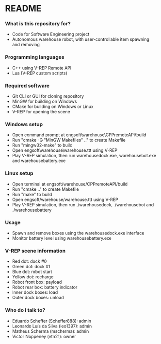 # README #

### What is this repository for? ###

* Code for Software Engineering project
* Autonomous warehouse robot, with user-controllable item spawning and removing

### Programming languages ###
* C++ using V-REP Remote API
* Lua (V-REP custom scripts)

### Required software ###

* Git CLI or GUI for cloning repository
* MinGW for building on Windows
* CMake for building on Windows or Linux
* V-REP for opening the scene

### Windows setup ###

* Open command prompt at engsoft\warehouse\CPPremoteAPI\build
* Run "cmake -G "MinGW Makefiles" .." to create Makefile
* Run "mingw32-make" to build
* Open engsoft\warehouse\warehouse.ttt using V-REP
* Play V-REP simulation, then run warehousedock.exe, warehousebot.exe and warehousebattery.exe

### Linux setup ###

* Open terminal at engsoft/warehouse/CPPremoteAPI/build
* Run "cmake .." to create Makefile
* Run "make" to build
* Open engsoft/warehouse/warehouse.ttt using V-REP
* Play V-REP simulation, then run ./warehousedock, ./warehousebot and ./warehousebattery

### Usage ###
* Spawn and remove boxes using the warehousedock.exe interface
* Monitor battery level using warehousebattery.exe

### V-REP scene information ###
* Red dot: dock #0
* Green dot: dock #1
* Blue dot: robot start
* Yellow dot: recharge
* Robot front box: payload
* Robot rear box: battery indicator
* Inner dock boxes: load
* Outer dock boxes: unload

### Who do I talk to? ###

* Eduardo Scheffer (Scheffer888): admin
* Leonardo Luís da Silva (leo1397): admin
* Matheus Scherma (mscherma): admin
* Victor Noppeney (vtn21): owner